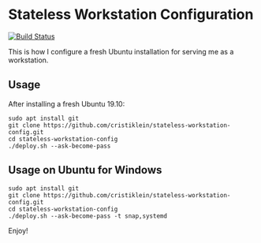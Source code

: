 Stateless Workstation Configuration
===================================

[![Build Status](https://travis-ci.org/cristiklein/stateless-workstation-config.svg?branch=master)](https://travis-ci.org/cristiklein/stateless-workstation-config)

This is how I configure a fresh Ubuntu installation for serving me as a workstation.

Usage
-----
After installing a fresh Ubuntu 19.10:

```
sudo apt install git
git clone https://github.com/cristiklein/stateless-workstation-config.git
cd stateless-workstation-config
./deploy.sh --ask-become-pass
```

Usage on Ubuntu for Windows
---------------------------
```
sudo apt install git
git clone https://github.com/cristiklein/stateless-workstation-config.git
cd stateless-workstation-config
./deploy.sh --ask-become-pass -t snap,systemd
```

Enjoy!
